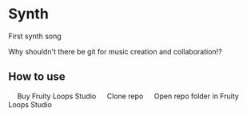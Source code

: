 # Synth
First synth song

Why shouldn't there be git for music creation and collaboration!?

## How to use

&emsp; Buy Fruity Loops Studio
&emsp; Clone repo
&emsp; Open repo folder in Fruity Loops Studio 
